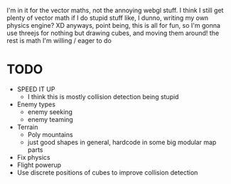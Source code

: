 I'm in it for the vector maths, not the annoying webgl stuff.
I think I still get plenty of vector math if I do stupid stuff like, I dunno, writing my own physics engine? XD
anyways, point being, this is all for fun,
so I'm gonna use threejs for nothing but drawing cubes, and moving them around!
the rest is math I'm willing / eager to do 


# TODO

- SPEED IT UP
  * I think this is mostly collision detection being stupid
- Enemy types
  * enemy seeking 
  * enemy teaming
- Terrain
  * Poly mountains
  * just good shapes in general, hardcode in some big modular map parts
- Fix physics
- Flight powerup
- Use discrete positions of cubes to improve collision detection

